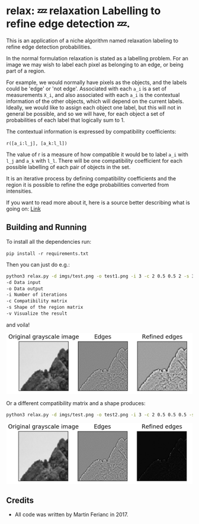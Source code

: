 # relax: 💤 relaxation Labelling to refine edge detection 💤.

This is an application of a niche algorithm named relaxation labeling to refine edge detection probabilities.

In the normal formulation relaxation is stated as a labelling problem. For an image we may wish to label each pixel as belonging to an edge, or being part of a region.

For example, we would normally have pixels as the objects, and the labels could be 'edge' or 'not edge'. Associated with each `a_i` is a set of measurements `X_i`, and also associated with each `a_i` is the contextual information of the other objects, which will depend on the current labels. Ideally, we would like to assign each object one label, but this will not in general be possible, and so we will have, for each object a set of probabilities of each label that logically sum to 1.

The contextual information is expressed by compatibility coefficients:

`r([a_i:l_j], [a_k:l_l])`

The value of r is a measure of how compatible it would be to label `a_i` with `l_j` and `a_k` with `l_l`. There will be one compatibility coefficient for each possible labelling of each pair of objects in the set.

It is an iterative process by defining compatibility coefficients and the region it is possible to refine the edge probabilities converted from intensities.

If you want to read more about it, here is a source better describing what is going on: [Link](http://users.cs.cf.ac.uk/Dave.Marshall/AI2/node188.html)

## Building and Running
To install all the dependencies run:

`pip install -r requirements.txt`

Then you can just do e.g.:

```bash
python3 relax.py -d imgs/test.png -o test1.png -i 3 -c 2 0.5 0.5 2 -s 3 -v 1
-d Data input
-o Data output
-i Number of iterations
-c Compatibility matrix
-s Shape of the region matrix
-v Visualize the result
```
and voila!

![Sharpening](imgs/test1.png)

Or a different compatibility matrix and a shape produces:

```bash
python3 relax.py -d imgs/test.png -o test2.png -i 3 -c 2 0.5 0.5 0.5 -s 5 -v 1
```

![Pure edge detection](imgs/test2.png)

## Credits
- All code was written by Martin Ferianc in 2017.
